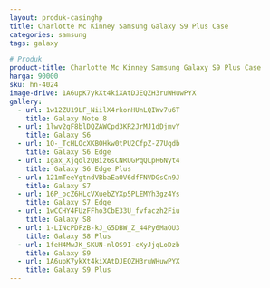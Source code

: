 ```yaml
---
layout: produk-casinghp
title: Charlotte Mc Kinney Samsung Galaxy S9 Plus Case
categories: samsung
tags: galaxy

# Produk
product-title: Charlotte Mc Kinney Samsung Galaxy S9 Plus Case
harga: 90000
sku: hn-4024
image-drive: 1A6upK7ykXt4kiXAtDJEQZH3ruWHuwPYX
gallery:
  - url: 1w12ZU19LF_NiilX4rkonHUnLQIWv7u6T
    title: Galaxy Note 8
  - url: 1lwv2gF8blDQZAWCpd3KR2JrMJ1dDjmvY
    title: Galaxy S6
  - url: 1O-_TcHLOcXKBOHkw0tPU2CfpZ-Z7Uqdb
    title: Galaxy S6 Edge
  - url: 1gax_XjqolzQBiz6sCNRUGPqQLpH6Nyt4
    title: Galaxy S6 Edge Plus
  - url: 121mTeeYgtndVBbaEaOV6dfFNVDGsCn9J
    title: Galaxy S7
  - url: 16P_ocZ6HLcVXuebZYXp5PLEMYh3gz4Ys
    title: Galaxy S7 Edge
  - url: 1wCCHY4FUzFFho3CbE33U_fvfaczh2Fiu
    title: Galaxy S8
  - url: 1-LINcPDFzB-kJ_G5DBW_Z_44Py6MaOU3
    title: Galaxy S8 Plus
  - url: 1feH4MwJK_SKUN-nlOS9I-cXyJjqLoDzb
    title: Galaxy S9
  - url: 1A6upK7ykXt4kiXAtDJEQZH3ruWHuwPYX
    title: Galaxy S9 Plus
---
```

